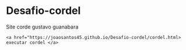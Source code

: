 # Desafio-cordel
 Site corde gustavo guanabara 

    <a href="https://joaosantos45.github.io/Desafio-cordel/cordel.html> executar cordel </a>

